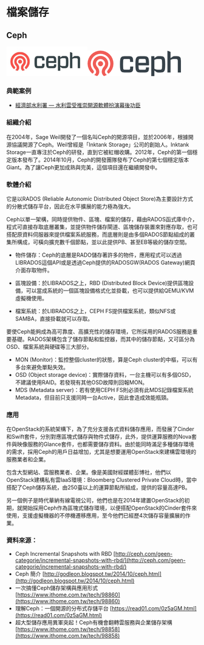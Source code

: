 # **檔案儲存**

## **Ceph**

![](/assets/1509609660571.jpg)![](/assets/Ceph.png)

### 典範案例

* [經濟部水利署 — 水利雲受推崇開源軟體扮演幕後功臣](/shui-li-yun-shou-tui-chong-kai-yuan-ruan-ti-ban-yan-mu-hou-gong-chen.md)

### 組織介紹

在2004年，Sage Weil開發了一個名叫Ceph的開源項目，並於2006年，根據開源協議開源了Ceph。Weil曾經是「Inktank Storage」公司的創始人。Inktank Storage一直專注於Ceph的研發，直到它被紅帽收購。2012年，Ceph的第一個穩定版本發布了。2014年10月，Ceph的開發團隊發布了Ceph的第七個穩定版本Giant。為了讓Ceph更加成熟與完美，這個項目還在繼續開發中。

### 軟體介紹

它是以RADOS \(Reliable Autonomic Distributed Object Store\)為主要設計方式的分散式儲存平台，因此在水平擴展的能力極為強大。

Ceph以單一架構，同時提供物件、區塊、檔案的儲存，藉由RADOS函式庫中介，程式可直接存取底層叢集，並提供物件儲存閘道、區塊儲存裝置來對應存取，也可搭配原資料伺服器來提供檔案系統服務，而底層則是由多個RADOS節點組成的叢集所構成，可橫向擴充數千個節點，並以此提供PB、甚至EB等級的儲存空間。

* 物件儲存：Ceph的底層是RADO儲存著許多的物件，應用程式可以透過LIBRADOS這個API或是透過Ceph提供的RADOSGW\(RADOS Gateway\)網頁介面存取物件。

* 區塊設備：於LIBRADOS之上，RBD \(Distributed Block Device\)提供區塊設備，可以當成系統的一個區塊設備格式化並掛載，也可以提供給QEMU/KVM虛擬機使用。

* 檔案系統：於LIBRADOS之上，CEPH FS提供檔案系統，類似NFS或SAMBA，直接掛載就可以存取。

要使Ceph能夠成為高可靠度、高擴充性的儲存環境，它所採用的RADOS服務是重要基礎。RADOS架構包含了儲存節點和監控器，而其中的儲存節點，又可區分為OSD、檔案系統與硬碟等三大部分。

* MON \(Monitor\)：監控整個cluster的狀態，算是Ceph cluster的中樞，可以有多台來避免單點失效。
* OSD \(Object storage device\)：實際儲存資料，一台主機可以有多個OSD，不建議使用RAID。若發現有其他OSD故障則回報MON。
* MDS \(Metadata server\)：若有使用CEPH FS則必須有此MDS記錄檔案系統Metadata，但目前只支援同時一台Active，因此會造成效能瓶頸。

### 應用

在OpenStack的系統架構下，為了充分支援各式資料儲存應用，而發展了Cinder和Swift套件，分別對應區塊式儲存與物件式儲存，此外，提供運算服務的Nova套件與映像服務的Glance套件，也都需要儲存資料。由於能同時滿足多種儲存環境的需求，採用Ceph的用戶日益增加，尤其是想要運用OpenStack來建構雲環境的服務業者和企業。

包含大型網站、雲服務業者、企業。像是美國財經媒體彭博社，他們以OpenStack建構私有雲IaaS環境：Bloomberg Clustered Private Cloud時，當中搭配了Ceph儲存系統，由250臺以上的運算節點所組成，提供的容量高達PB。

另一個例子是時代華納有線電視公司，他們也是在2014年建置OpenStack的初期，就開始採用Ceph作為區塊式儲存環境，以便搭配OpenStack的Cinder套件來使用，支援虛擬機器的不停機遷移應用，至今他們已經歷4次儲存容量擴展的作業。

### 資料來源：

* Ceph Incremental Snapshots with RBD [http://ceph.com/geen-categorie/incremental-snapshots-with-rbd/](http://ceph.com/geen-categorie/incremental-snapshots-with-rbd/)
* Ceph 簡介 [http://godleon.blogspot.tw/2014/10/ceph.html](http://godleon.blogspot.tw/2014/10/ceph.html)
* 一次搞懂Ceph儲存架構與應用形式 [https://www.ithome.com.tw/tech/98860](https://www.ithome.com.tw/tech/98860)
* 理解Ceph：一個開源的分布式存儲平台 [https://read01.com/0z5aGM.html](https://read01.com/0z5aGM.html)
* 超大型儲存應用異軍突起！Ceph有機會翻轉雲服務與企業儲存架構 [https://www.ithome.com.tw/tech/98858](https://www.ithome.com.tw/tech/98858)




